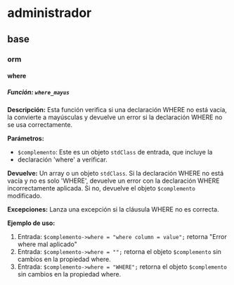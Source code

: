 # administrador
## base
### orm
#### where
##### Función: `where_mayus`

**Descripción:** Esta función verifica si una declaración WHERE no está vacía, la convierte a mayúsculas y 
devuelve un error si la declaración WHERE no se usa correctamente.

**Parámetros:**
- `$complemento`: Este es un objeto `stdClass` de entrada, que incluye la 
- declaración 'where' a verificar.

**Devuelve:**
Un array o un objeto `stdClass`. Si la declaración WHERE no está vacía y no 
es solo 'WHERE', devuelve un error con la declaración WHERE incorrectamente 
aplicada. Si no, devuelve el objeto `$complemento` modificado.

**Excepciones:**
Lanza una excepción si la cláusula WHERE no es correcta.

**Ejemplo de uso:**
1. Entrada: `$complemento->where = "where column = value";` retorna "Error where mal aplicado"
2. Entrada: `$complemento->where = "";` retorna el objeto `$complemento` sin cambios en la propiedad where.
3. Entrada: `$complemento->where = "WHERE";` retorna el objeto `$complemento` sin cambios en la propiedad where.